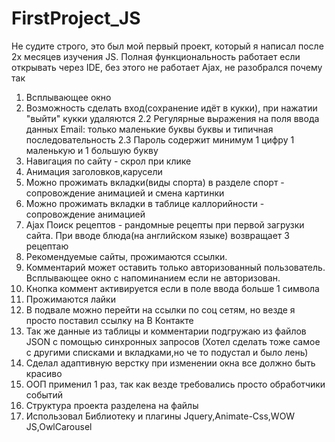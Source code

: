 # FirstProject_JS
Не судите строго, это был мой первый проект, который я написал после 2х месяцев изучения JS. 
Полная функциональность работает если открывать через IDE, без этого не работает Ajax, не разобрался почему так

1. Всплывающее окно
2. Возможность сделать вход(сохранение идёт в кукки), при нажатии "выйти" кукки удаляются
2.2 Регулярные выражения на поля ввода данных Email: только маленькие буквы буквы и типичная последовательность
2.3 Пароль содержит минимум 1 цифру 1 маленькую и 1 большую букву
3. Навигация по сайту - скрол при клике
4. Анимация заголовков,карусели
5. Можно прожимать вкладки(виды спорта) в разделе спорт - сопровождение анимацией и смена картинки
6. Можно прожимать вкладки в таблице каллорийности - сопровождение анимацией
7. Ajax Поиск рецептов - рандомные рецепты при первой загрузки сайта. При вводе блюда(на английском языке) возвращает 3 рецептаю
8. Рекомендуемые сайты, прожимаются ссылки.
9. Комментарий может оставить только авторизованный пользователь. Всплывающее окно с напоминанием если не авторизован.
10. Кнопка коммент активируется если в поле ввода больше 1 символа
11. Прожимаются лайки
12. В подвале можно перейти на ссылки по соц сетям, но везде я просто поставил ссылку на В Контакте
13. Так же данные из таблицы и комментарии подгружаю из файлов JSON с помощью синхронных запросов (Хотел сделать тоже самое с другими списками и вкладками,но че то подустал и было лень)
14. Сделал адаптивную верстку при изменении окна все должно быть красиво
15. ООП применил 1 раз, так как везде требовались просто обработчики событий
16. Структура проекта разделена на файлы
17. Использовал Библиотеку и плагины Jquery,Animate-Css,WOW JS,OwlCarousel
